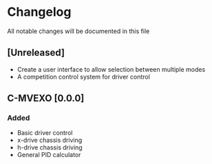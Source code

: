 # Changelog
All notable changes will be documented in this file

## [Unreleased]
- Create a user interface to allow selection between multiple modes
- A competition control system for driver control

## C-MVEXO [0.0.0]
### Added
- Basic driver control
- x-drive chassis driving
- h-drive chassis driving
- General PID calculator
